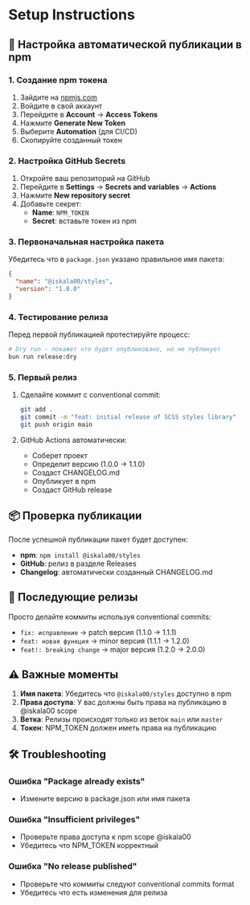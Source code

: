 # Setup Instructions

## 🚀 Настройка автоматической публикации в npm

### 1. Создание npm токена

1. Зайдите на [npmjs.com](https://www.npmjs.com/)
2. Войдите в свой аккаунт
3. Перейдите в **Account** → **Access Tokens**
4. Нажмите **Generate New Token**
5. Выберите **Automation** (для CI/CD)
6. Скопируйте созданный токен

### 2. Настройка GitHub Secrets

1. Откройте ваш репозиторий на GitHub
2. Перейдите в **Settings** → **Secrets and variables** → **Actions**
3. Нажмите **New repository secret**
4. Добавьте секрет:
   - **Name**: `NPM_TOKEN`
   - **Secret**: вставьте токен из npm

### 3. Первоначальная настройка пакета

Убедитесь что в `package.json` указано правильное имя пакета:

```json
{
  "name": "@iskala00/styles",
  "version": "1.0.0"
}
```

### 4. Тестирование релиза

Перед первой публикацией протестируйте процесс:

```bash
# Dry run - покажет что будет опубликовано, но не публикует
bun run release:dry
```

### 5. Первый релиз

1. Сделайте коммит с conventional commit:
   ```bash
   git add .
   git commit -m "feat: initial release of SCSS styles library"
   git push origin main
   ```

2. GitHub Actions автоматически:
   - Соберет проект
   - Определит версию (1.0.0 → 1.1.0)
   - Создаст CHANGELOG.md
   - Опубликует в npm
   - Создаст GitHub release

## 📦 Проверка публикации

После успешной публикации пакет будет доступен:

- **npm**: `npm install @iskala00/styles`
- **GitHub**: релиз в разделе Releases
- **Changelog**: автоматически созданный CHANGELOG.md

## 🔄 Последующие релизы

Просто делайте коммиты используя conventional commits:

- `fix: исправление` → patch версия (1.1.0 → 1.1.1)
- `feat: новая функция` → minor версия (1.1.1 → 1.2.0)
- `feat!: breaking change` → major версия (1.2.0 → 2.0.0)

## ⚠️ Важные моменты

1. **Имя пакета**: Убедитесь что `@iskala00/styles` доступно в npm
2. **Права доступа**: У вас должны быть права на публикацию в @iskala00 scope
3. **Ветка**: Релизы происходят только из веток `main` или `master`
4. **Токен**: NPM_TOKEN должен иметь права на публикацию

## 🛠️ Troubleshooting

### Ошибка "Package already exists"
- Измените версию в package.json или имя пакета

### Ошибка "Insufficient privileges"  
- Проверьте права доступа к npm scope @iskala00
- Убедитесь что NPM_TOKEN корректный

### Ошибка "No release published"
- Проверьте что коммиты следуют conventional commits format
- Убедитесь что есть изменения для релиза
